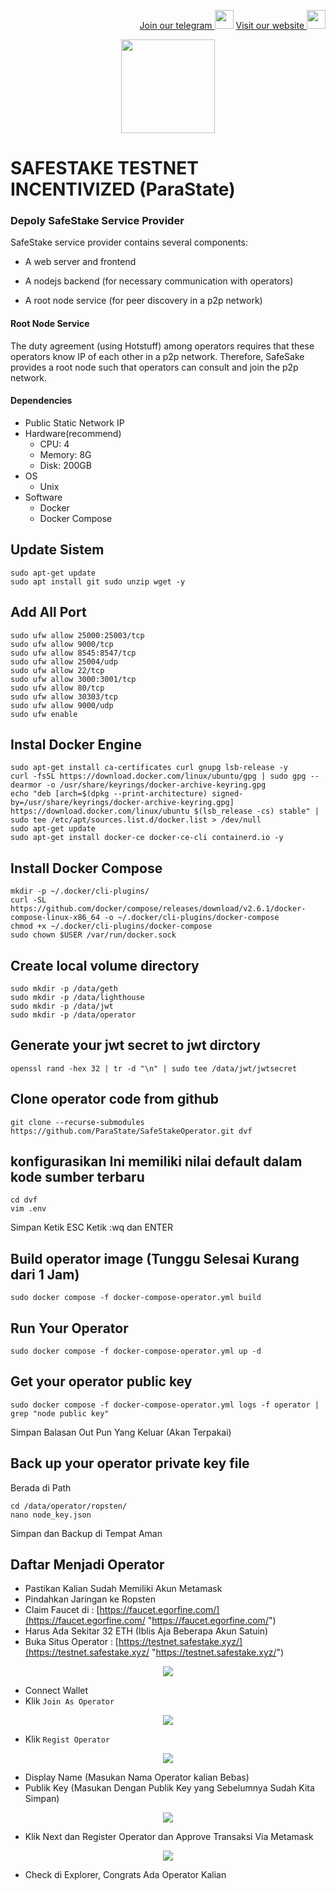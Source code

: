 <p style="font-size:14px" align="right">
<a href="https://t.me/bangpateng_group" target="_blank">Join our telegram <img src="https://user-images.githubusercontent.com/50621007/183283867-56b4d69f-bc6e-4939-b00a-72aa019d1aea.png" width="30"/></a>
<a href="https://bangpateng.com/" target="_blank">Visit our website <img src="https://user-images.githubusercontent.com/38981255/184068977-2d456b1a-9b50-4b75-a0a7-4909a7c78991.png" width="30"/></a>
</p>

<p align="center">
  <img height="150" height="auto" src="https://user-images.githubusercontent.com/38981255/184852284-08b36261-236b-4027-bdc3-487858eb09c7.png">
</p>

# SAFESTAKE TESTNET INCENTIVIZED (ParaState)

### Depoly SafeStake Service Provider

SafeStake service provider contains several components:

- A web server and frontend

- A nodejs backend (for necessary communication with operators)

- A root node service (for peer discovery in a p2p network)

#### Root Node Service

The duty agreement (using Hotstuff) among operators requires that these operators know IP of each other in a p2p network. Therefore, SafeSake provides a root node such that operators can consult and join the p2p network.

#### Dependencies

 * Public Static Network IP 
 * Hardware(recommend)
   * CPU: 4
   * Memory: 8G
   * Disk: 200GB
 * OS
   * Unix
 * Software
   * Docker
   * Docker Compose 

## Update Sistem
```
sudo apt-get update
sudo apt install git sudo unzip wget -y
```
## Add All Port
```
sudo ufw allow 25000:25003/tcp
sudo ufw allow 9000/tcp
sudo ufw allow 8545:8547/tcp
sudo ufw allow 25004/udp
sudo ufw allow 22/tcp
sudo ufw allow 3000:3001/tcp
sudo ufw allow 80/tcp
sudo ufw allow 30303/tcp
sudo ufw allow 9000/udp
sudo ufw enable
```
## Instal Docker Engine
```
sudo apt-get install ca-certificates curl gnupg lsb-release -y
curl -fsSL https://download.docker.com/linux/ubuntu/gpg | sudo gpg --dearmor -o /usr/share/keyrings/docker-archive-keyring.gpg
echo "deb [arch=$(dpkg --print-architecture) signed-by=/usr/share/keyrings/docker-archive-keyring.gpg] https://download.docker.com/linux/ubuntu $(lsb_release -cs) stable" | sudo tee /etc/apt/sources.list.d/docker.list > /dev/null
sudo apt-get update
sudo apt-get install docker-ce docker-ce-cli containerd.io -y
```
## Install Docker Compose
```
mkdir -p ~/.docker/cli-plugins/
curl -SL https://github.com/docker/compose/releases/download/v2.6.1/docker-compose-linux-x86_64 -o ~/.docker/cli-plugins/docker-compose
chmod +x ~/.docker/cli-plugins/docker-compose
sudo chown $USER /var/run/docker.sock
```
## Create local volume directory
```
sudo mkdir -p /data/geth
sudo mkdir -p /data/lighthouse
sudo mkdir -p /data/jwt
sudo mkdir -p /data/operator
```
## Generate your jwt secret to jwt dirctory
```
openssl rand -hex 32 | tr -d "\n" | sudo tee /data/jwt/jwtsecret
```
## Clone operator code from github
```
git clone --recurse-submodules https://github.com/ParaState/SafeStakeOperator.git dvf
```
## konfigurasikan Ini memiliki nilai default dalam kode sumber terbaru
```
cd dvf
vim .env
```
Simpan Ketik ESC Ketik :wq dan ENTER

## Build operator image (Tunggu Selesai Kurang dari 1 Jam)
```
sudo docker compose -f docker-compose-operator.yml build
```
## Run Your Operator
```
sudo docker compose -f docker-compose-operator.yml up -d
```
## Get your operator public key
```
sudo docker compose -f docker-compose-operator.yml logs -f operator | grep "node public key"
```
Simpan Balasan Out Pun Yang Keluar (Akan Terpakai)

## Back up your operator private key file

Berada di Path
```
cd /data/operator/ropsten/
nano node_key.json
```
Simpan dan Backup di Tempat Aman

## Daftar Menjadi Operator

- Pastikan Kalian Sudah Memiliki Akun Metamask
- Pindahkan Jaringan ke Ropsten
- Claim Faucet di : [https://faucet.egorfine.com/](https://faucet.egorfine.com/ "https://faucet.egorfine.com/")
- Harus Ada Sekitar 32 ETH (Iblis Aja Beberapa Akun Satuin)
- Buka Situs Operator : [https://testnet.safestake.xyz/](https://testnet.safestake.xyz/ "https://testnet.safestake.xyz/")

<p align="center">
  <img height="auto" height="auto" src="https://user-images.githubusercontent.com/38981255/184920526-534753af-e825-4d22-9406-4bb9ad56dfea.PNG">
</p>

- Connect Wallet
- Klik `Join As Operator`

<p align="center">
  <img height="auto" height="auto" src="https://user-images.githubusercontent.com/38981255/184920536-64cba417-7653-45e5-8c38-41513eeaace9.PNG">
</p>

- Klik `Regist Operator`

<p align="center">
  <img height="auto" height="auto" src="https://user-images.githubusercontent.com/38981255/184920544-319b6b73-8607-4ff7-b4d2-bbeec2e4fb45.PNG">
</p>

- Display Name (Masukan Nama Operator kalian Bebas)
- Publik Key (Masukan Dengan Publik Key yang Sebelumnya Sudah Kita Simpan)

<p align="center">
  <img height="auto" height="auto" src="https://user-images.githubusercontent.com/38981255/184921013-df0ec6c7-846c-4821-a893-8162cf02bd17.PNG">
</p>

- Klik Next dan Register Operator dan Approve Transaksi Via Metamask

<p align="center">
  <img height="auto" height="auto" src="https://user-images.githubusercontent.com/38981255/184920549-b77fb9d6-2e41-4125-9d70-a33f209e570e.PNG">

- Check di Explorer, Congrats Ada Operator Kalian
